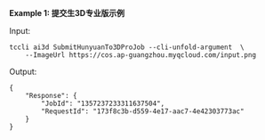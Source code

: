 **Example 1: 提交生3D专业版示例**



Input: 

```
tccli ai3d SubmitHunyuanTo3DProJob --cli-unfold-argument  \
    --ImageUrl https://cos.ap-guangzhou.myqcloud.com/input.png
```

Output: 
```
{
    "Response": {
        "JobId": "1357237233311637504",
        "RequestId": "173f8c3b-d559-4e17-aac7-4e42303773ac"
    }
}
```

